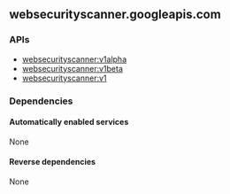 ## websecurityscanner.googleapis.com

### APIs

* [ websecurityscanner:v1alpha ]( https://websecurityscanner.googleapis.com/$discovery/rest?version=v1alpha )
* [ websecurityscanner:v1beta ]( https://websecurityscanner.googleapis.com/$discovery/rest?version=v1beta )
* [ websecurityscanner:v1 ]( https://websecurityscanner.googleapis.com/$discovery/rest?version=v1 )

### Dependencies

#### Automatically enabled services

None

#### Reverse dependencies

None
